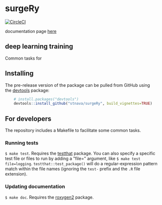 # surgeRy

[![CircleCI](https://circleci.com/gh/stnava/surgeRy/tree/master.svg?style=svg)](https://circleci.com/gh/stnava/surgeRy/tree/master)

documentation page [here](https://stnava.github.io/surgeRy/)

## deep learning training

Common tasks for


## Installing

The pre-release version of the package can be pulled from GitHub using the [devtools](https://github.com/r-lib/devtools) package:

```r
    # install.packages("devtools")
    devtools::install_github("stnava/surgeRy", build_vignettes=TRUE)
```

## For developers

The repository includes a Makefile to facilitate some common tasks.

### Running tests

`$ make test`. Requires the [testthat](http://testthat.r-lib.org/) package. You can also specify a specific test file or files to run by adding a "file=" argument, like `$ make test file=logging`. `testthat::test_package()` will do a regular-expression pattern match within the file names (ignoring the `test-` prefix and the `.R` file extension).

### Updating documentation

`$ make doc`. Requires the [roxygen2](https://github.com/klutometis/roxygen) package.
